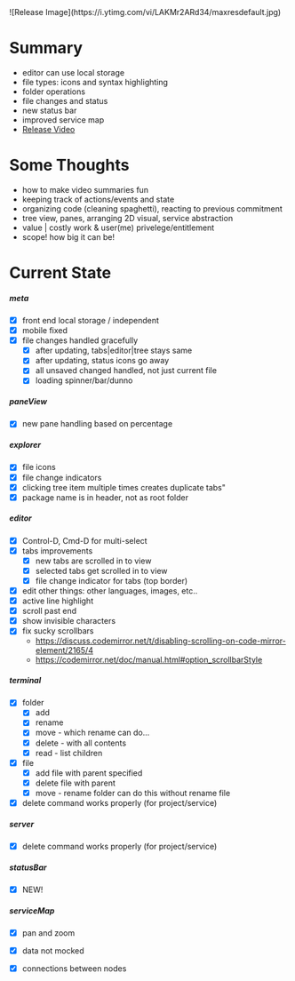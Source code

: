 <h1 style="display:none"></h1>
![Release Image](https://i.ytimg.com/vi/LAKMr2ARd34/maxresdefault.jpg)

Summary
=======
  - editor can use local storage
  - file types: icons and syntax highlighting
  - folder operations
  - file changes and status
  - new status bar
  - improved service map
  - [Release Video](https://youtu.be/LAKMr2ARd34)

Some Thoughts
=============
  - how to make video summaries fun
  - keeping track of actions/events and state
  - organizing code (cleaning spaghetti), reacting to previous commitment
  - tree view, panes, arranging 2D visual, service abstraction
  - value | costly work & user(me) privelege/entitlement
  - scope! how big it can be!

Current State
=============
##### meta
  - [X] front end local storage / independent
  - [X] mobile fixed
  - [X] file changes handled gracefully
    - [X] after updating, tabs|editor|tree stays same
    - [X] after updating, status icons go away
    - [X] all unsaved changed handled, not just current file
    - [X] loading spinner/bar/dunno

##### paneView
  - [X] new pane handling based on percentage

##### explorer
  - [X] file icons
  - [X] file change indicators
  - [X] clicking tree item multiple times creates duplicate tabs"
  - [X] package name is in header, not as root folder

##### editor
  - [x] Control-D, Cmd-D for multi-select
  - [X] tabs improvements
    - [X] new tabs are scrolled in to view
    - [X] selected tabs get scrolled in to view
    - [X] file change indicator for tabs (top border)
  - [X] edit other things: other languages, images, etc..
  - [X] active line highlight
  - [X] scroll past end
  - [X] show invisible characters
  - [X] fix sucky scrollbars
    - https://discuss.codemirror.net/t/disabling-scrolling-on-code-mirror-element/2165/4
    - https://codemirror.net/doc/manual.html#option_scrollbarStyle

##### terminal
  - [X] folder
     - [X] add
     - [X] rename
     - [X] move - which rename can do...
     - [X] delete - with all contents
     - [X] read - list children
  - [X] file
     - [X] add file with parent specified
     - [X] delete file with parent
     - [X] move - rename folder can do this without rename file
  - [X] delete command works properly (for project/service)

##### server
  - [X] delete command works properly (for project/service)

##### statusBar
  - [X] NEW!

##### serviceMap
  - [X] pan and zoom
  - [X] data not mocked
  - [X] connections between nodes

